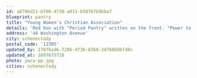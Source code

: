 ```yaml
---
id: a878bd21-6f80-4738-a031-b58767b9bba7
blueprint: pantry
title: "Young Women's Christian Association"
details: 'Red box with "Period Pantry" written on the front. "Power to the Period" is written on the side. This pantry is found to the left of a Free Food Fridge located at the YWCA entrance.'
address: '44 Washington Avenue'
city: schenectady
postal_code: '12305'
updated_by: 276fbad6-728b-4736-83b8-2d760b0bf40c
updated_at: 1697675718
photo: ywca-pp.jpg
cities: schenectady
---
```

